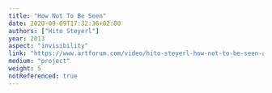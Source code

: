 ```yaml
---
title: "How Not To Be Seen"
date: 2020-09-09T17:32:36+02:00
authors: ["Hito Steyerl"]
year: 2013
aspect: "invisibility"
link: "https://www.artforum.com/video/hito-steyerl-how-not-to-be-seen-a-fucking-didactic-educational-mov-file-2013-51651"
medium: "project"
weight: 5
notReferenced: true
---
```


